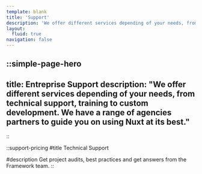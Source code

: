 ```yaml
---
template: blank
title: 'Support'
description: 'We offer different services depending of your needs, from technical support, training to custom development to guide you on using Nuxt at its best.'
layout:
  fluid: true
navigation: false
---
```

::simple-page-hero
---
title: Entreprise Support
description: "We offer different services depending of your needs, from technical support, training to custom development. We have a range of agencies partners to guide you on using Nuxt at its best."
---
::

::support-pricing
#title
Technical Support

#description
Get project audits, best practices and get answers from the Framework team.
::
